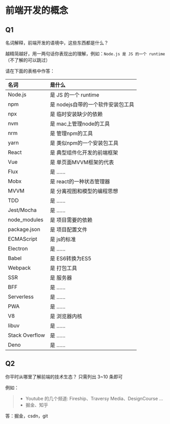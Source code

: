 # 前端开发的概念

## Q1

名词解释，前端开发的语境中，这些东西都是什么？

越精简越好，用一两句话你表现出的理解，例如：`Node.js 是 JS 的一个 runtime`  
（不了解的可以跳过）

请在下面的表格中作答：

| 名词           | 是什么               |
| :------------- | :------------------- |
| Node.js        | 是 JS 的一个 runtime |
| npm            | 是 nodejs自带的一个软件安装包工具               |
| npx            | 是 临时安装缺少的依赖                |
| nvm            | 是 mac上管理node的工具                |
| nrm            | 是 管理npm的工具              |
| yarn           | 是 类似npm的一个安装包工具               |
| React          | 是 典型组件化开发的前端框架                |
| Vue            | 是 单页面MVVM框架的代表                |
| Flux           | 是 ……                |
| Mobx           | 是 react的一种状态管理器                |
| MVVM           | 是 分离视图和模型的编程思想                |
| TDD            | 是 ……                |
| Jest/Mocha     | 是 ……                |
| node_modules   | 是 项目需要的依赖               |
| package.json   | 是 项目配置文件                |
| ECMAScript     | 是 js的标准                |
| Electron       | 是 ……                |
| Babel          | 是 ES6转换为ES5               |
| Webpack        | 是 打包工具            |
| SSR            | 是 服务器                |
| BFF            | 是 ……                |
| Serverless     | 是 ……                |
| PWA            | 是 ……                |
| V8             | 是 浏览器内核                |
| libuv          | 是 ……                |
| Stack Overflow | 是 ……                |
| Deno           | 是 ……                |

## Q2

你平时从哪里了解前端的技术生态？
只需列出 3~10 条即可

例如：

> - Youtube 的几个频道: Fireship、Traversy Media、DesignCourse …
> - 掘金、知乎

答：掘金，csdn，git

